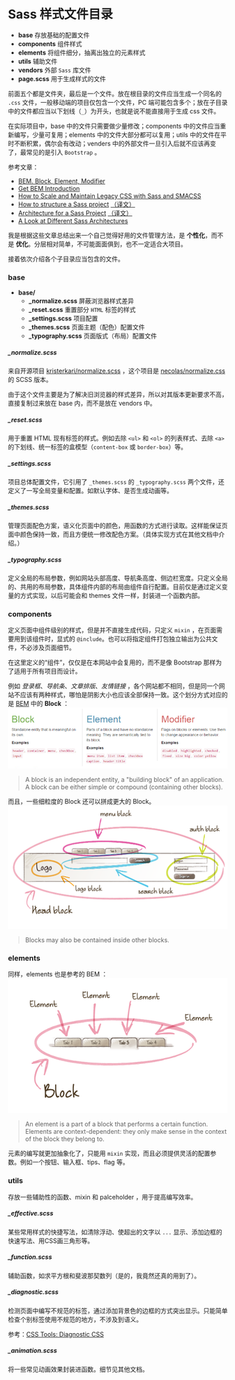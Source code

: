 # Sass 样式文件目录

 - **base** 存放基础的配置文件
 - **components** 组件样式
 - **elements** 将组件细分，抽离出独立的元素样式
 - **utils** 辅助文件
 - **vendors** 外部 `Sass` 库文件
 - **page.scss** 用于生成样式的文件

前面五个都是文件夹，最后是一个文件。放在根目录的文件应当生成一个同名的 `.css` 文件，一般移动端的项目仅包含一个文件，PC 端可能包含多个；放在子目录中的文件都应当以下划线（`_`）为开头，也就是说不能直接用于生成 css 文件。

在实际项目中，base 中的文件只需要做少量修改；components 中的文件应当重新编写，少量可复用；elements 中的文件大部分都可以复用；utils 中的文件在平时不断积累，偶尔会有改动；venders 中的外部文件一旦引入后就不应该再变了，最常见的是引入 `Bootstrap` 。

参考文章：
 - [BEM. Block, Element, Modifier](https://en.bem.info/method/)
 - [Get BEM Introduction](http://getbem.com/introduction/)
 - [How to Scale and Maintain Legacy CSS with Sass and SMACSS](http://webuild.envato.com/blog/how-to-scale-and-maintain-legacy-css-with-sass-and-smacss/)
 - [How to structure a Sass project](http://thesassway.com/beginner/how-to-structure-a-sass-project) [（译文）](http://www.w3cplus.com/preprocessor/beginner/how-to-structure-a-sass-project.html)
 - [Architecture for a Sass Project](http://www.sitepoint.com/architecture-sass-project/) [（译文）](http://www.w3cplus.com/preprocessor/architecture-sass-project.html)
 - [A Look at Different Sass Architectures](http://www.sitepoint.com/look-different-sass-architectures/)

我是根据这些文章总结出来一个自己觉得好用的文件管理方法，是 **个性化**，而不是 **优化**。分层相对简单，不可能面面俱到，也不一定适合大项目。

接着依次介绍各个子目录应当包含的文件。


### base

 - **base/**
    - **_normalize.scss** 屏蔽浏览器样式差异
    - **_reset.scss** 重置部分 `HTML` 标签的样式
    - **_settings.scss** 项目配置
    - **_themes.scss** 页面主题（配色）配置文件
    - **_typography.scss** 页面版式（布局）配置文件

##### _normalize.scss
来自开源项目 [kristerkari/normalize.scss](https://github.com/kristerkari/normalize.scss) ，这个项目是 [necolas/normalize.css](https://github.com/necolas/normalize.css) 的 SCSS 版本。

由于这个文件主要是为了解决旧浏览器的样式差异，所以对其版本更新要求不高，直接复制过来放在 base 内，而不是放在 vendors 中。

##### _reset.scss
用于重置 HTML 现有标签的样式。例如去除 `<ul>` 和 `<ol>` 的列表样式、去除 `<a>` 的下划线、统一标签的盒模型（`content-box` 或 `border-box`）等。

##### _settings.scss
项目总体配置文件，它引用了 `_themes.scss` 的 `_typography.scss` 两个文件，还定义了一写全局变量和配置。如默认字体、是否生成动画等。

##### _themes.scss
管理页面配色方案，语义化页面中的颜色，用函数的方式进行读取。这样能保证页面中颜色保持一致，而且方便统一修改配色方案。（具体实现方式在其他文档中介绍。）

##### _typography.scss
定义全局的布局参数，例如网站头部高度、导航条高度、侧边栏宽度。只定义全局的、共用的布局参数，具体组件内部的布局由组件自行配置。目前仅是通过定义变量的方式实现，以后可能会和 themes 文件一样，封装进一个函数内部。


### components
定义页面中组件级别的样式，但是并不直接生成代码，只定义 `mixin` ，在页面需要用到该组件时，显式的 `@include`。也可以将指定组件打包独立输出为公共文件，不必涉及页面细节。

在这里定义的“组件”，仅仅是在本网站中会复用的，而不是像 Bootstrap 那样为了适用于所有项目而设计。

例如 *登录框*、*导航条*、*文章排版*、*友情链接* ，各个网站都不相同，但是同一个网站不应该有两种样式，哪怕是阴影大小也应该全部保持一致。这个划分方式对应的是 [BEM](https://en.bem.info/method/) 中的 **Block** ：
![BEM](../doc/images/BEM.png)
 > A block is an independent entity, a "building block" of an application. A block can be either simple or compound (containing other blocks).

而且，一些细粒度的 Block 还可以拼成更大的 Block。
![BEM](../doc/images/BEM_blocks.png)
 > Blocks may also be contained inside other blocks.



### elements

同样，elements 也是参考的 BEM ：
![BEM](../doc/images/BEM_elements.png)
 > An element is a part of a block that performs a certain function. Elements are context-dependent: they only make sense in the context of the block they belong to.

元素的编写就更加抽象化了，只能用 `mixin` 实现，而且必须提供灵活的配置参数。例如一个按钮、输入框、tips、flag 等。


### utils
存放一些辅助性的函数、mixin 和 palceholder ，用于提高编写效率。


##### _effective.scss
某些常用样式的快捷写法，如清除浮动、使超出的文字以 `...` 显示、添加边框的快速写法、用CSS画三角形等。

##### _function.scss
辅助函数，如求平方根和斐波那契数列（是的，我竟然还真的用到了）。

##### _diagnostic.scss
检测页面中编写不规范的标签，通过添加背景色的边框的方式突出显示。只能简单检查个别标签使用不规范的地方，不涉及到语义。

参考：[CSS Tools: Diagnostic CSS](http://meyerweb.com/eric/tools/css/diagnostics/)

##### _animation.scss
将一些常见动画效果封装进函数。细节见其他文档。
